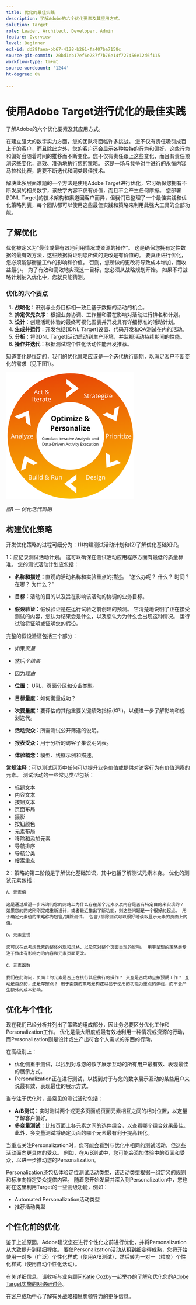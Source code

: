 ```yaml
---
title: 优化的最佳实践
description: 了解Adobe的六个优化要素及其应用方式。
solution: Target
role: Leader, Architect, Developer, Admin
feature: Overview
level: Beginner
exl-id: dd29faea-bb67-4128-b261-fa407ba7158c
source-git-commit: 20bd1eb17ef6e287f7b76e14f727456e12d6f115
workflow-type: tm+mt
source-wordcount: '1244'
ht-degree: 0%

---
```


# 使用Adobe Target进行优化的最佳实践

了解Adobe的六个优化要素及其应用方式。

在建立强大的数字实力方面，您的团队将面临许多挑战。 您不仅有责任吸引成百上千的客户，而且除此之外，您的客户还会显示各种独特的行为和偏好，这些行为和偏好会随着时间的推移而不断变化。您不仅有责任跟上这些变化，而且有责任预测这些变化，高效、准确地执行您的策略。 这是一场与竞争对手进行的永恒内容马拉松比赛，需要不断迭代和同类最佳技术。

解决此多层面难题的一个方法是使用Adobe Target进行优化，它可确保您拥有不断发展的相关数字，该数字内容不仅有价值，而且不会产生任何摩擦。 您部署[!DNL Target]的技术架构和渠道因客户而异，但我们已整理了一个最佳实践和优化策略列表，每个团队都可以使用这些最佳实践和策略来利用此强大工具的全部功能。

## 了解优化

优化被定义为“最佳或最有效地利用情况或资源的操作”。 这是确保您拥有定性数据的最有效方法，这些数据将证明您所做的更改是有价值的。 要真正进行优化，您必须能够衡量工作的影响和价值。 否则，您所做的更改将导致成本增加，而收益最小。 为了有效和高效地实现这一目标，您必须从战略规划开始。 如果不将战略计划纳入优化中，您就只能猜测。

### 优化的六个要点

1. **战略化**：识别与业务目标相一致且基于数据的活动的机会。
1. **排定优先次序**：根据业务协调、工作量和潜在影响对活动进行排名和计划。
1. **设计**：创建活动体验的最终可视化图表并开发具有详细标准的活动计划。
1. **生成并运行**：开发包括[!DNL Target]设置、代码开发和QA测试在内的活动。
1. **分析**：将[!DNL Target]活动启动到生产环境，并监视活动持续期间的性能。
1. **操作并迭代**：根据测试或个性化活动性能开发推荐。

知道变化是恒定的，我们的优化策略应该是一个迭代执行周期，以满足客户不断变化的需求（见下图1）。

![优化和个性化](assets/optimize-and-personalize.png)

_图1 — 优化迭代周期_

## 构建优化策略

开发优化策略的过程可细分为：(1)构建测试活动计划和(2)了解优化基础知识。

1：应记录测试活动计划。 这可以确保在测试活动应用程序方面有最低的质量标准。 您的测试活动计划应包括：

* **名称和描述：**&#x200B;直观的活动名称和实验重点的描述。 “怎么办呢？ 什么？ 时间？ 在哪？ 为什么？”

* **目标：**&#x200B;活动的目的以及旨在影响该活动的协调的业务目标。

* **假设验证：**&#x200B;假设验证是在运行试验之前创建的预测。 它清楚地说明了正在接受测试的内容，您认为结果会是什么，以及您认为为什么会出现这种情况。 运行试验将证明或证明您的假设。

完整的假设验证包括三个部分：

* 如果&#x200B;_变量_
* 然后&#x200B;_个结果_
* 因为&#x200B;_理由_

* **位置：** URL、页面分区和设备类型。
* **目标量度：**&#x200B;如何衡量成功？
* **次要量度：**&#x200B;要评估的其他重要关键绩效指标(KPI)，以便进一步了解影响和规划迭代。
* **活动受众：**&#x200B;所需测试公开筛选的说明。
* **报表受众：**&#x200B;用于分析的访客子集说明列表。
* **体验概念：**&#x200B;模型、线框示例和描述。

**常规注释：**&#x200B;可以测试网页中任何可以提升业务价值或提供对访客行为有价值洞察的元素。 测试活动的一些常见类型包括：

* 标题文本
* 内容文本
* 按钮文本
* 页面布局
* 摄影
* 按钮颜色
* 元素布局
* 移除和添加元素
* 导航排序
* 导航分类
* 搜索重点

2：策略的第二阶段是了解优化基础知识，其中包括了解测试元素本身。 优化的测试元素包括：

    A。元素值
    
    这是通过后退一步来询问您的网站上为什么存在某个元素以及内容是否有特定目的来实现的？ 如果您的网站刚刚完成重新设计，或者最近推出了新功能，则这些问题是一个很好的起点。 用于确定元素值的策略称为包含/排除测试。 包含/排除测试可以很好地读取显示元素的页面上的值。
    
    B。元素呈现
    
    您可以在此考虑元素的整体外观和风格，以及它对整个页面呈现的影响。 用于呈现的策略是专注于做出有影响力的内容和元素页面更改。
    
    C。元素函数
    
    我们在此询问，页面上的元素是否正在执行其应执行的操作？ 交互是否成功且按预期工作？ 互动是自然的，还是摩擦点？ 用于函数的策略是构建以易于使用的功能为重点的体验，而不会产生额外的成本影响。

## 优化与个性化

现在我们已经分析并列出了策略的组成部分，因此务必要区分优化工作和Personalization工作。 优化是最大限度或最有效地利用一种情况或资源的行动，而Personalization则是设计或生产出符合个人需求的东西的行动。

在高级别上：

* 优化侧重于测试，以找到对与您的数字展示互动的所有用户最有效、表现最佳的展示方式。
* Personalization正在进行测试，以找到对于与您的数字展示互动的某些用户来说最有效、表现最佳的展示方式。

当专注于优化时，最常见的测试活动包括：

* **A/B测试：**&#x200B;实时测试两个或更多页面或页面元素相互之间的相对位置，以定量了解客户偏好。
* **多变量测试：**&#x200B;比较页面上各元素之间的选件组合，以查看哪个组合效果最佳。 此外，多变量测试将确定页面的哪个元素最有利于提高转化。

当重点关注Personalization时，您可能会看到与优化中相同的测试活动，但这些活动面向更具体的受众。 例如，在A/B测试中，您可能会添加体验中的页面和受众，以进一步推动您的Personalization。

Personalization还包括体验定位测试活动类型，该活动类型根据一组定义的规则和标准向特定受众提供内容。 随着您开始发展并深入到Personalization中，您也将在这里利用Target的一些高级功能，例如：

* Automated Personalization活动类型
* 推荐活动类型

## 个性化前的优化

鉴于上述原因，Adobe建议您在进行个性化之前进行优化，并将Personalization从大致提升到精细程度。 要使Personalization活动从粗到细变得成熟，您将开始使用一对多（广泛）个性化样式（使用A/B测试），然后转为一对一（粒度）个性化样式（使用自动个性化活动）。

有关详细信息，请收听[与业务顾问Katie Cozby一起举办的了解和优化您的Adobe Target实施的网络研讨会](https://adobecustomersuccess.adobeconnect.com/pkfafpzd9yarmp4/)。

在[客户成功](https://experienceleague.adobe.com/docs/customer-success/customer-success/overview.html)中心了解有关战略和思想领导力的更多信息。
